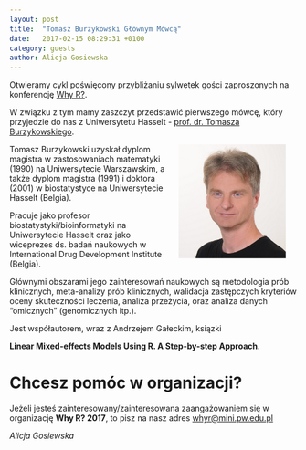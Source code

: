 ```yaml
---
layout: post
title:  "Tomasz Burzykowski Głównym Mówcą"
date:   2017-02-15 08:29:31 +0100
category: guests
author: Alicja Gosiewska
---
```


Otwieramy cykl poświęcony przybliżaniu sylwetek gości zaproszonych na konferencję [Why R?](http://whyr.pl/).

W związku z tym mamy zaszczyt przedstawić pierwszego mówcę, który przyjedzie do nas z Uniwersytetu Hasselt - [prof. dr. Tomasza Burzykowskiego](http://www.uhasselt.be/fiche_en?email=tomasz.burzykowski).

<img src="https://github.com/whyR-conference/whyR-conference.github.io/blob/master/img/guests/tburzykowski.jpg?raw=true" align="right" height="200px" hspace="20"> 

Tomasz Burzykowski uzyskał dyplom magistra w zastosowaniach matematyki (1990) na Uniwersytecie Warszawskim, a także dyplom magistra (1991) i doktora (2001) w biostatystyce na Uniwersytecie Hasselt (Belgia). 

Pracuje jako profesor biostatystyki/bioinformatyki na  Uniwersytecie Hasselt oraz jako wiceprezes ds. badań naukowych w International Drug Development Institute (Belgia). 

Głównymi obszarami jego zainteresowań naukowych są metodologia prób klinicznych, meta-analizy prób klinicznych, walidacja zastępczych kryteriów oceny skuteczności leczenia, analiza przeżycia, oraz analiza danych “omicznych” (genomicznych itp.). 

Jest współautorem, wraz z Andrzejem Gałeckim, ksiązki 

**Linear Mixed-effects Models Using R. A Step-by-step Approach**.

# Chcesz pomóc w organizacji?

Jeżeli jesteś zainteresowany/zainteresowana zaangażowaniem się w organizację **Why R? 2017**, to pisz na nasz adres [whyr@mini.pw.edu.pl](mailto:whyr@mini.pw.edu.pl)


*Alicja Gosiewska* 


